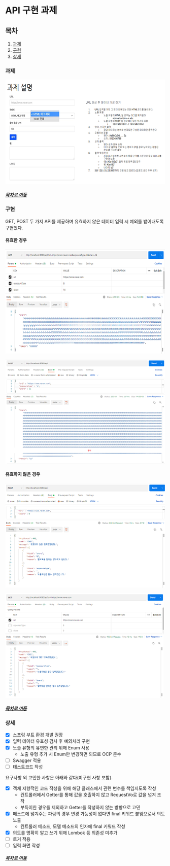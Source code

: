 API 구현 과제
=====

## 목차
1. [과제](#과제)
2. [구현](#구현)
3. [상세](#상세)

### 과제
<img src="img/img_001.png" width="600" height="330"></br>

##### [목차로 이동](#목차)

### 구현
GET, POST 두 가지 API를 제공하며 유효하지 않은 데이터 입력 시 예외를 뱉어내도록 구현했다.

#### 유효한 경우
<img src="img/img_004.png" width="600" height="330"></br>

<img src="img/img_005.png" width="600" height="330"></br>

#### 유효하지 않은 경우
<img src="img/img_002.png" width="600" height="330"></br>

<img src="img/img_003.png" width="600" height="330"></br>

##### [목차로 이동](#목차)

### 상세
- [X] 스프링 부트 환경 개발 권장
- [X] 입력 데이터 유효성 검사 후 예외처리 구현
- [X] 노출 유형의 유연한 관리 위해 Enum 사용
	- 노출 유형 추가 시 Enum만 변경하면 되므로 OCP 준수
- [ ] Swagger 적용
- [ ] 테스트코드 작성

요구사항 외 고민한 사항은 아래와 같다(미구현 사항 포함).

- [X] 객체 지향적인 코드 작성을 위해 해당 클래스에서 관련 변수를 책임지도록 작성
	- 컨트롤러에서 Getter를 통해 값을 호출하지 않고 RequestVo로 값을 넘겨 조작
	- 부득이한 경우를 제외하고 Getter를 작성하지 않는 방향으로 고민
- [X] 메소드에 넘겨주는 파람의 경우 변경 가능성이 없다면 final 키워드 붙임으로서 의도 노출
	- 컨트롤러 메소드, 모델 메소드의 인자에 final 키워드 작성
- [X] 의도를 명확히 알고 쓰기 위해 Lombok 등 의존성 미추가
- [ ] 로거 적용
- [ ] 입력 화면 작성

##### [목차로 이동](#목차)